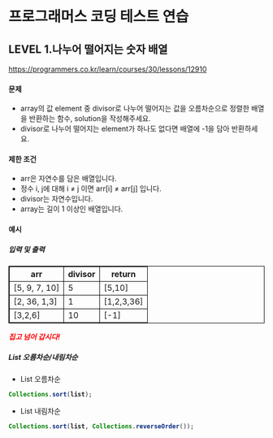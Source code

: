 # 프로그래머스 코딩 테스트 연습 
## LEVEL 1.나누어 떨어지는 숫자 배열
https://programmers.co.kr/learn/courses/30/lessons/12910

#### 문제
- array의 값 element 중 divisor로 나누어 떨어지는 값을 오름차순으로 정렬한 배열을 반환하는 함수, solution을 작성해주세요.
- divisor로 나누어 떨어지는 element가 하나도 없다면 배열에 -1을 담아 반환하세요.

#### 제한 조건
- arr은 자연수를 담은 배열입니다.
- 정수 i, j에 대해 i ≠ j 이면 arr[i] ≠ arr[j] 입니다.
- divisor는 자연수입니다.
- array는 길이 1 이상인 배열입니다.

#### 예시
##### 입력 및 출력
|arr|divisor|return|
|----|----|----|
|[5, 9, 7, 10]|5|[5,10]|
|[2, 36, 1,3]|1|[1,2,3,36]|
|[3,2,6]|10|[-1]|


<span>*집고 넘어 갑시다!*</span></br>

##### List 오름차순/내림차순
- List 오름차순
```java
Collections.sort(list);
```

- List 내림차순
```java
Collections.sort(list, Collections.reverseOrder());
```

<style type="text/css">
span{
	color:red;
	font-weight:bold;
}

table, td, th {
        border:0.5px solid black;
}
</style>
